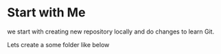 # Start with Me

we start with creating new repository locally and do changes to learn Git.

Lets create a some folder like below

